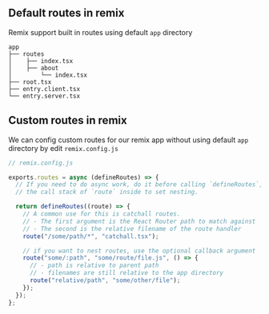 ## Default routes in remix

Remix support built in routes using default `app` directory

```text
app
├── routes
│    ├── index.tsx
│    ├── about
│        └── index.tsx
├── root.tsx
├── entry.client.tsx
└── entry.server.tsx

```

## Custom routes in remix

We can config custom routes for our remix app without using default `app` directory by edit `remix.config.js`

```js
// remix.config.js

exports.routes = async (defineRoutes) => {
  // If you need to do async work, do it before calling `defineRoutes`, we use
  // the call stack of `route` inside to set nesting.

  return defineRoutes((route) => {
    // A common use for this is catchall routes.
    // - The first argument is the React Router path to match against
    // - The second is the relative filename of the route handler
    route("/some/path/*", "catchall.tsx");

    // if you want to nest routes, use the optional callback argument
    route("some/:path", "some/route/file.js", () => {
      // - path is relative to parent path
      // - filenames are still relative to the app directory
      route("relative/path", "some/other/file");
    });
  });
};
```
